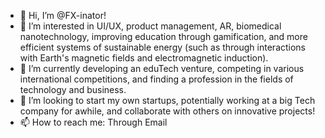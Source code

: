 - 👋 Hi, I’m @FX-inator!
- 👀 I’m interested in UI/UX, product management, AR, biomedical nanotechnology, improving education through gamification, and more efficient systems of sustainable energy (such as through interactions with Earth's magnetic fields and electromagnetic induction).
- 🌱 I’m currently developing an eduTech venture, competing in various international competitions, and finding a profession in the fields of technology and business. 
- 💞️ I’m looking to start my own startups, potentially working at a big Tech company for awhile, and collaborate with others on innovative projects!
- 📫 How to reach me: Through Email

<!---
FX-inator/FX-inator is a ✨ special ✨ repository because its `README.md` (this file) appears on your GitHub profile.
You can click the Preview link to take a look at your changes.
--->
